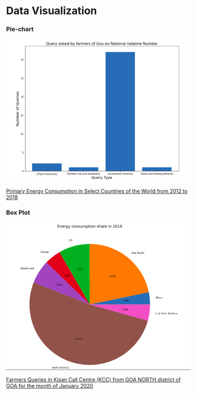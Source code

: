 # Data Visualization

### Pie-chart 
<img src="images/bar_plot.png"/>

[Primary Energy Consumption in Select Countries of the World from 2012 to 2018](https://data.gov.in/resources/primary-energy-consumption-in-select-countries-of-the-world-from-2012-)


### Box Plot 
<img src="images/pie-plot.png"/>

[Farmers Queries in Kisan Call Centre (KCC) from GOA NORTH district of GOA for the month of January 2020](https://data.gov.in/resources/farmers-queries-kisan-call-centre-kcc-goa-north-district-goa-month-january-2020)
